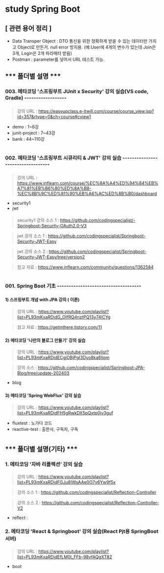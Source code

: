 # study Spring Boot
####
## [ 관련 용어 정리 ]
+ Data Transper Object : DTO
  통신을 위한 정확하게 받을 수 있는 데이터만 가지고 Object로 만든거.
  null error 방지용.
  (예:User에 4개의 변수가 있는데 Join은 3개, Login은 2개 파라매터 받음)
+ Postman : parameter를 넣어서 URL 테스트 가능.
##
## *** 폴더별 설명 ***
###
### 003. 메타코딩 '스프링부트 JUnit x Security' 강의 실습(VS code, Gradle) ------------------
###
> 강의 URL :  https://easyupclass.e-itwill.com/course/course_view.jsp?id=357&rtype=0&ch=course#cview1
+ demo : 1~6강 
+ junit-project : 7~43강 
+ bank : 44~110강 
#
### 002. 메타코딩 '스프링부트 시큐리티 & JWT' 강의 실습 ----------------------------------
###
> 강의 URL : https://www.inflearn.com/course/%EC%8A%A4%ED%94%84%EB%A7%81%EB%B6%80%ED%8A%B8-%EC%8B%9C%ED%81%90%EB%A6%AC%ED%8B%B0/dashboard
+ security1
+ jwt
####

> security1 강의 소스 1 : https://github.com/codingspecialist/-Springboot-Security-OAuth2.0-V3

> jwt 강의 소스 1 : https://github.com/codingspecialist/Springboot-Security-JWT-Easy

> jwt 강의 소스 2 : https://github.com/codingspecialist/Springboot-Security-JWT-Easy/tree/version2

> 참고 자료 : https://www.inflearn.com/community/questions/1362584

#
### 001. Spring Boot 기초 ------------------------------------
###
#### 1) 스프링부트 개념 with JPA 강의 ( 이론)
> 강의 URL : https://www.youtube.com/playlist?list=PL93mKxaRDidG_OIfRQ4nztPQ13y74lCYg

> 참고 자료 : https://getinthere.tistory.com/11
###
#### 2) 메타코딩 '나만의 블로그 만들기' 강의 실습
> 강의 URL : https://www.youtube.com/playlist?list=PL93mKxaRDidECgjOBjPgI3Dyo8ka6Ilqm

> 강의 소스 : https://github.com/codingspecialist/Springboot-JPA-Blog/tree/update-202403
+ blog
###
#### 3) 메타코딩 'Spring WebFlux' 강의 실습
> 강의 URL : https://www.youtube.com/playlist?list=PL93mKxaRDidFH5gRwkDX5pQxtp0iv3guf

+ fluxtest : 노가다 코드
+ reactive-test : 출판사, 구독자, 구독

#
## *** 폴더별 설명(기타) ***
###
### 1. 메타코딩 '자바 리플렉션' 강의 실습
####
> 강의 URL : https://www.youtube.com/playlist?list=PL93mKxaRDidFGJu8IWsAAe0O7y6Yw9f5x

> 강의 소스 1 : https://github.com/codingspecialist/Reflection-Controller

> 강의 소스 2 : https://github.com/codingspecialist/Reflection-Controller-V2

+ reflect :
###
### 2. 메타코딩 'React & Springboot' 강의 실습(React Pjt용 SpringBoot서버)
####
> 강의 URL : https://www.youtube.com/playlist?list=PL93mKxaRDidEfLM0I_FFb-98vfAQgXT82
+ boot
#
#
#
